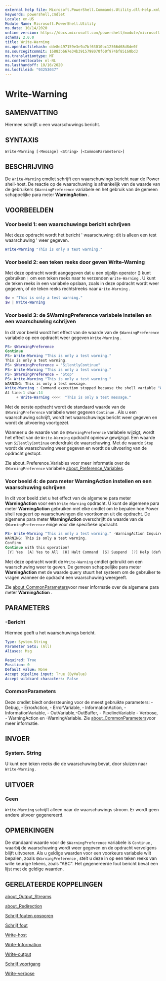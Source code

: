```yaml
---
external help file: Microsoft.PowerShell.Commands.Utility.dll-Help.xml
keywords: powershell,cmdlet
Locale: en-US
Module Name: Microsoft.PowerShell.Utility
ms.date: 10/14/2020
online version: https://docs.microsoft.com/powershell/module/microsoft.powershell.utility/write-warning?view=powershell-7&WT.mc_id=ps-gethelp
schema: 2.0.0
title: Write-Warning
ms.openlocfilehash: dde8e497159e3e9a7bf63010bc12566d68d8de0f
ms.sourcegitcommit: 16883bb67e34b3915798070f60f974bf85160bd3
ms.translationtype: MT
ms.contentlocale: nl-NL
ms.lasthandoff: 10/16/2020
ms.locfileid: "93253037"
---
```

# Write-Warning

## SAMENVATTING
Hiermee schrijft u een waarschuwings bericht.

## SYNTAXIS

```
Write-Warning [-Message] <String> [<CommonParameters>]
```

## BESCHRIJVING

De `Write-Warning` cmdlet schrijft een waarschuwings bericht naar de Power shell-host. De reactie op de waarschuwing is afhankelijk van de waarde van de gebruikers `$WarningPreference` variabele en het gebruik van de gemeen schappelijke para meter **WarningAction** .

## VOORBEELDEN

### Voor beeld 1: een waarschuwings bericht schrijven

Met deze opdracht wordt het bericht ' waarschuwing: dit is alleen een test waarschuwing ' weer gegeven.

```powershell
Write-Warning "This is only a test warning."
```

### Voor beeld 2: een teken reeks door geven Write-Warning

Met deze opdracht wordt aangegeven dat u een pijplijn operator () kunt gebruiken `|` om een teken reeks naar te verzenden `Write-Warning` .
U kunt de teken reeks in een variabele opslaan, zoals in deze opdracht wordt weer gegeven, of de teken reeks rechtstreeks naar `Write-Warning` .

```powershell
$w = "This is only a test warning."
$w | Write-Warning
```

### Voor beeld 3: de $WarningPreference variabele instellen en een waarschuwing schrijven

In dit voor beeld wordt het effect van de waarde van de `$WarningPreference` variabele op een opdracht weer gegeven `Write-Warning` .

```powershell
PS> $WarningPreference
Continue
PS> Write-Warning "This is only a test warning."
This is only a test warning.
PS> $WarningPreference = "SilentlyContinue"
PS> Write-Warning "This is only a test warning."
PS> $WarningPreference = "Stop"
PS> Write-Warning "This is only a test warning."
WARNING: This is only a test message.
Write-Warning : Command execution stopped because the shell variable "WarningPreference" is set to Stop.
At line:1 char:14
     + Write-Warning <<<<  "This is only a test message."
```

Met de eerste opdracht wordt de standaard waarde van de `$WarningPreference` variabele weer gegeven `Continue` . Als u een waarschuwing schrijft, wordt het waarschuwings bericht weer gegeven en wordt de uitvoering voortgezet.

Wanneer u de waarde van de `$WarningPreference` variabele wijzigt, wordt het effect van de `Write-Warning` opdracht opnieuw gewijzigd. Een waarde van `SilentlyContinue` onderdrukt de waarschuwing. Met de waarde `Stop` wordt de waarschuwing weer gegeven en wordt de uitvoering van de opdracht gestopt.

Zie about_Preference_Variables voor meer informatie over de `$WarningPreference` variabele [about_Preference_Variables](../Microsoft.Powershell.Core/About/about_Preference_Variables.md).

### Voor beeld 4: de para meter WarningAction instellen en een waarschuwing schrijven

In dit voor beeld ziet u het effect van de algemene para meter **WarningAction** voor een `Write-Warning` opdracht. U kunt de algemene para meter **WarningAction** gebruiken met elke cmdlet om te bepalen hoe Power shell reageert op waarschuwingen die voortkomen uit die opdracht. De algemene para meter **WarningAction** overschrijft de waarde van de `$WarningPreference` enige voor die specifieke opdracht.

```powershell
PS> Write-Warning "This is only a test warning." -WarningAction Inquire
WARNING: This is only a test warning.
Confirm
Continue with this operation?
 [Y] Yes  [A] Yes to All  [H] Halt Command  [S] Suspend  [?] Help (default is "Y"):
```

Met deze opdracht wordt de `Write-Warning` cmdlet gebruikt om een waarschuwing weer te geven. De gemeen schappelijke para meter **WarningAction** met de waarde query stuurt het systeem om de gebruiker te vragen wanneer de opdracht een waarschuwing weergeeft.

Zie [about_CommonParameters](../Microsoft.Powershell.Core/About/about_CommonParameters.md)voor meer informatie over de algemene para meter **WarningAction** .

## PARAMETERS

### -Bericht
Hiermee geeft u het waarschuwings bericht.

```yaml
Type: System.String
Parameter Sets: (All)
Aliases: Msg

Required: True
Position: 0
Default value: None
Accept pipeline input: True (ByValue)
Accept wildcard characters: False
```

### CommonParameters

Deze cmdlet biedt ondersteuning voor de meest gebruikte parameters: -Debug, - ErrorAction, - ErrorVariable, - InformationAction, -InformationVariable, - OutVariable,-OutBuffer, - PipelineVariable - Verbose, - WarningAction en -WarningVariable. Zie [about_CommonParameters](https://go.microsoft.com/fwlink/?LinkID=113216)voor meer informatie.

## INVOER

### System. String

U kunt een teken reeks die de waarschuwing bevat, door sluizen naar `Write-Warning` .

## UITVOER

### Geen

`Write-Warning` schrijft alleen naar de waarschuwings stroom. Er wordt geen andere uitvoer gegenereerd.

## OPMERKINGEN

De standaard waarde voor de `$WarningPreference` variabele is `Continue` , waarbij de waarschuwing wordt weer gegeven en de opdracht vervolgens blijft uitvoeren. Als u geldige waarden voor een voorkeurs variabele wilt bepalen, zoals `$WarningPreference` , stelt u deze in op een teken reeks van wille keurige tekens, zoals "ABC". Het gegenereerde fout bericht bevat een lijst met de geldige waarden.

## GERELATEERDE KOPPELINGEN

[about_Output_Streams](../Microsoft.PowerShell.Core/About/about_Output_Streams.md)

[about_Redirection](../Microsoft.PowerShell.Core/About/about_Redirection.md)

[Schrijf fouten opsporen](Write-Debug.md)

[Schrijf fout](Write-Error.md)

[Write-host](Write-Host.md)

[Write-Information](Write-Information.md)

[Write-output](Write-Output.md)

[Schrijf voortgang](Write-Progress.md)

[Write-verbose](Write-Verbose.md)
